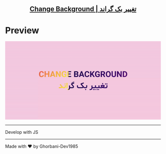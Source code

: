 <p align="center">
  <a href="#">
    <h2 align="center"> Change Background  |  تغییر بک گراند   </h2>
  </a>
</p>

# Preview

![Anurag Hazra Site Preview](./assets/screenshot/Screencast.gif)

---

Develop with JS 


---

Made with :heart: by Ghorbani-Dev1985
